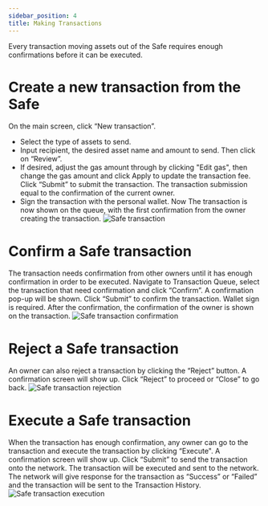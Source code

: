 ```yaml
---
sidebar_position: 4
title: Making Transactions
---
```


Every transaction moving assets out of the Safe requires enough confirmations before it can be executed.

# Create a new transaction from the Safe
 On the main screen, click “New transaction”. 
- Select the type of assets to send.
- Input recipient, the desired asset name and amount to send. Then click on “Review”.
- If desired, adjust the gas amount through by clicking "Edit gas", then change the gas amount and click Apply to update the transaction fee. Click “Submit” to submit the transaction. The transaction submission equal to the confirmation of the current owner. 
- Sign the transaction with the personal wallet.
Now The transaction is now shown on the queue, with the first confirmation from the owner creating the transaction.
![Safe transaction](/img/pyxis-safe/create_safe_transaction_1.gif)

# Confirm a Safe transaction
The transaction needs confirmation from other owners until it has enough confirmation in order to be executed. Navigate to Transaction Queue, select the transaction that need confirmation and click “Confirm”. A confirmation pop-up will be shown. Click “Submit” to confirm the transaction. Wallet sign is required. After the confirmation, the confirmation of the owner is shown on the transaction.
![Safe transaction confirmation](/img/pyxis-safe/confirm_safe_transaction_1.gif)

# Reject a Safe transaction
An owner can also reject a transaction by clicking the “Reject” button. A confirmation screen will show up. Click “Reject” to proceed or “Close” to go back.
![Safe transaction rejection](/img/pyxis-safe/reject_safe_transaction_1.gif)

# Execute a Safe transaction
When the transaction has enough confirmation, any owner can go to the transaction and execute the transaction by clicking “Execute". A confirmation screen will show up. Click “Submit” to send the transaction onto the network. The transaction will be executed and sent to the network. The network will give response for the transaction as “Success” or “Failed” and the transaction will be sent to the Transaction History.
![Safe transaction execution](/img/pyxis-safe/execute_safe_transaction_1.gif)

